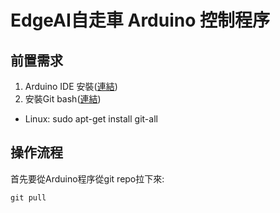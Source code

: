 # EdgeAI自走車 Arduino 控制程序

## 前置需求
1. Arduino IDE 安裝([連結](https://www.arduino.cc/en/main/software))
2. 安裝Git bash([連結](https://gitforwindows.org/))
  - Linux: sudo apt-get install git-all

## 操作流程
首先要從Arduino程序從git repo拉下來:
```
git pull 
```
